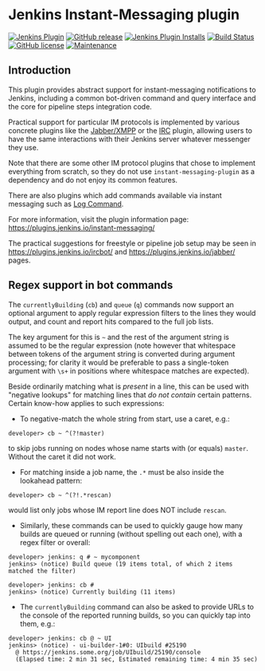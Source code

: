 Jenkins Instant-Messaging plugin
================================

[![Jenkins Plugin](https://img.shields.io/jenkins/plugin/v/instant-messaging.svg)](https://plugins.jenkins.io/instant-messaging)
[![GitHub release](https://img.shields.io/github/release/jenkinsci/instant-messaging-plugin.svg?label=release)](https://github.com/jenkinsci/instant-messaging-plugin/releases/latest)
[![Jenkins Plugin Installs](https://img.shields.io/jenkins/plugin/i/instant-messaging.svg?color=blue)](https://plugins.jenkins.io/instant-messaging)
[![Build Status](https://ci.jenkins.io/job/Plugins/job/instant-messaging-plugin/job/main/badge/icon)](https://ci.jenkins.io/job/Plugins/job/instant-messaging-plugin/job/master/)
[![GitHub license](https://img.shields.io/github/license/jenkinsci/instant-messaging-plugin.svg)](https://github.com/jenkinsci/instant-messaging-plugin/blob/master/LICENSE.txt)
[![Maintenance](https://img.shields.io/maintenance/yes/2023.svg)](https://github.com/jenkinsci/instant-messaging-plugin)

Introduction
------------

This plugin provides abstract support for instant-messaging notifications
to Jenkins, including a common bot-driven command and query interface
and the core for pipeline steps integration code.

Practical support for particular IM protocols is implemented by various
concrete plugins like the
[Jabber/XMPP](https://github.com/jenkinsci/jabber-plugin) or the
[IRC](https://github.com/jenkinsci/ircbot-plugin) plugin, allowing users
to have the same interactions with their Jenkins server whatever messenger
they use.

Note that there are some other IM protocol plugins that chose to implement
everything from scratch, so they do not use `instant-messaging-plugin` as
a dependency and do not enjoy its common features.

There are also plugins which add commands available via instant messaging
such as [Log Command](https://github.com/jenkinsci/log-command-plugin).

For more information, visit the plugin information page:
<https://plugins.jenkins.io/instant-messaging/>

The practical suggestions for freestyle or pipeline job setup may be seen in
<https://plugins.jenkins.io/ircbot/> and <https://plugins.jenkins.io/jabber/>
pages.

Regex support in bot commands
-----------------------------

The `currentlyBuilding` (`cb`) and `queue` (`q`) commands now support an
optional argument to apply regular expression filters to the lines they
would output, and count and report hits compared to the full job lists.

The key argument for this is `~` and the rest of the argument string is
assumed to be the regular expression (note however that whitespace between
tokens of the argument string is converted during argument processing;
for clarity it would be preferable to pass a single-token argument with
`\s+` in positions where whitespace matches are expected).

Beside ordinarily matching what is *present* in a line, this can be used
with "negative lookups" for matching lines that *do not contain* certain
patterns. Certain know-how applies to such expressions:

* To negative-match the whole string from start, use a caret, e.g.:

````
developer> cb ~ ^(?!master)
````
to skip jobs running on nodes whose name starts with (or equals) `master`.
Without the caret it did not work.

* For matching inside a job name, the `.*` must be also inside the
lookahead pattern:

````
developer> cb ~ ^(?!.*rescan)
````

would list only jobs whose IM report line does NOT include `rescan`.

* Similarly, these commands can be used to quickly gauge how many builds
are queued or running (without spelling out each one), with a regex filter
or overall:

````
developer> jenkins: q # ~ mycomponent
jenkins> (notice) Build queue (19 items total, of which 2 items matched the filter)

developer> jenkins: cb #
jenkins> (notice) Currently building (11 items)
````

* The `currentlyBuilding` command can also be asked to provide URLs to the
console of the reported running builds, so you can quickly tap into them,
e.g.:

````
developer> jenkins: cb @ ~ UI
jenkins> (notice) - ui-builder-1#0: UIbuild #25190
  @ https://jenkins.some.org/job/UIbuild/25190/console
  (Elapsed time: 2 min 31 sec, Estimated remaining time: 4 min 35 sec)
````

